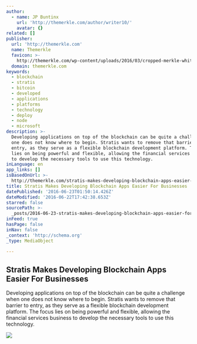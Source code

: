 ```yaml
---
author:
  - name: JP Buntinx
    url: 'http://themerkle.com/author/writer10/'
    avatar: {}
related: []
publisher:
  url: 'http://themerkle.com'
  name: Themerkle
  favicon: >-
    http://themerkle.com/wp-content/uploads/2016/03/cropped-merkle-white-1-192x192.png
  domain: themerkle.com
keywords:
  - blockchain
  - stratis
  - bitcoin
  - developed
  - applications
  - platforms
  - technology
  - deploy
  - node
  - microsoft
description: >-
  Developing applications on top of the blockchain can be quite a challenge when
  one does not know where to begin. Stratis wants to remove that barrier to
  entry, as they serve as a flexible blockchain development platform. The focus
  lies on being powerful and flexible, allowing the financial services business
  to develop the necessary tools to use this technology.
inLanguage: en
app_links: []
isBasedOnUrl: >-
  http://themerkle.com/stratis-makes-developing-blockchain-apps-easier-for-businesses/
title: Stratis Makes Developing Blockchain Apps Easier For Businesses
datePublished: '2016-06-23T01:50:14.426Z'
dateModified: '2016-06-22T17:42:38.653Z'
starred: false
sourcePath: >-
  _posts/2016-06-23-stratis-makes-developing-blockchain-apps-easier-for-business.md
inFeed: true
hasPage: false
inNav: false
_context: 'http://schema.org'
_type: MediaObject

---
```

<article style=""><h1>Stratis Makes Developing Blockchain Apps Easier For Businesses</h1><p>Developing applications on top of the blockchain can be quite a challenge when one does not know where to begin. Stratis wants to remove that barrier to entry, as they serve as a flexible blockchain development platform. The focus lies on being powerful and flexible, allowing the financial services business to develop the necessary tools to use this technology.</p><img src="http://themerkle.com/wp-content/uploads/2016/06/Stratis.jpg" /></article>